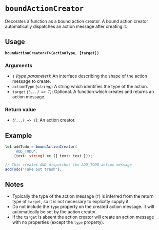 # `boundActionCreator`

Decorates a function as a bound action creator.
A bound action creator automatically dispatches an action message after creating it.

## Usage

**`boundActionCreator<T>(actionType, [target])`**

### Arguments

* `T` *(type parameter)*: An interface describing the shape of the action message to create.
* `actionType` *(`string`)*: A string which identifies the type of the action.
* `target` *(`(...) => T`)*: Optional. A function which creates and returns an action message.

### Return value

* *(`(...) => T`)*: An action creator.

## Example

```typescript
let addTodo = boundActionCreator(
    'ADD_TODO',
    (text: string) => ({ text: text }));

// This creates AND dispatches the ADD_TODO action message
addTodo('Take out trash');
```

## Notes

* Typically the type of the action message (`T`) is inferred from the return type of `target`, so it is not necessary to explicitly supply it.
* Do not include the `type` property on the created action message.  It will automatically be set by the action creator.
* If the `target` is absent the action creator will create an action message with no properties (except the `type` property).
